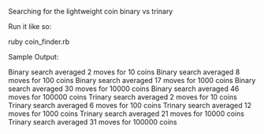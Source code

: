 Searching for the lightweight coin binary vs trinary

Run it like so:

ruby coin_finder.rb

Sample Output:

Binary search averaged 2 moves for 10 coins
Binary search averaged 8 moves for 100 coins
Binary search averaged 17 moves for 1000 coins
Binary search averaged 30 moves for 10000 coins
Binary search averaged 46 moves for 100000 coins
Trinary search averaged 2 moves for 10 coins
Trinary search averaged 6 moves for 100 coins
Trinary search averaged 12 moves for 1000 coins
Trinary search averaged 21 moves for 10000 coins
Trinary search averaged 31 moves for 100000 coins
